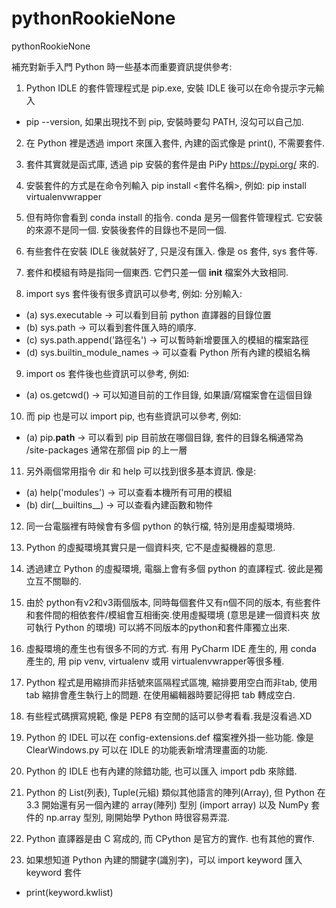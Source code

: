 # pythonRookieNone
pythonRookieNone

補充對新手入門 Python 時一些基本而重要資訊提供參考:

1. Python IDLE 的套件管理程式是 pip.exe, 安裝 IDLE 後可以在命令提示字元輸入
-   pip --version, 如果出現找不到 pip, 安裝時要勾 PATH, 沒勾可以自己加.

2. 在 Python 裡是透過 import 來匯入套件, 內建的函式像是 print(), 不需要套件.

3. 套件其實就是函式庫, 透過 pip 安裝的套件是由 PiPy <a href=https://pypi.org/ target=_blank rel=nofollow>https://pypi.org/</a> 來的.

4. 安裝套件的方式是在命令列輸入 pip install &lt;套件名稱&gt;,
   例如: pip install virtualenvwrapper

5. 但有時你會看到 conda install 的指令. conda 是另一個套件管理程式.
   它安裝的來源不是同一個. 安裝後套件的目錄也不是同一個.

6. 有些套件在安裝 IDLE 後就裝好了, 只是沒有匯入. 像是 os 套件, sys 套件等.

7. 套件和模組有時是指同一個東西. 它們只差一個 __init__ 檔案外大致相同.

8. import sys 套件後有很多資訊可以參考, 例如:
   分別輸入:
-   (a) sys.executable -&gt; 可以看到目前 python 直譯器的目錄位置
-   (b) sys.path -&gt; 可以看到套件匯入時的順序.
-   (c) sys.path.append('路徑名') -&gt; 可以暫時新增要匯入的模組的檔案路徑
-   (d) sys.builtin_module_names -&gt; 可以查看 Python 所有內建的模組名稱

9. import os 套件後也些資訊可以參考, 例如:
-   (a) os.getcwd() -&gt; 可以知道目前的工作目錄, 如果讀/寫檔案會在這個目錄

10. 而 pip 也是可以 import pip, 也有些資訊可以參考, 例如:
-   (a) pip.__path__ -&gt; 可以看到 pip 目前放在哪個目錄,
       套件的目錄名稱通常為 /site-packages 通常在那個 pip 的上一層

11. 另外兩個常用指令 dir 和 help 可以找到很多基本資訊. 像是:
-   (a) help('modules') -&gt; 可以查看本機所有可用的模組
-   (b) dir(\_\_builtins\_\_) -&gt; 可以查看內建函數和物件

12. 同一台電腦裡有時候會有多個 python 的執行檔, 特別是用虛擬環境時.

13. Python 的虛擬環境其實只是一個資料夾, 它不是虛擬機器的意思.

14. 透過建立 Python 的虛擬環境, 電腦上會有多個 python 的直譯程式.
    彼此是獨立互不關聯的.

15. 由於 python有v2和v3兩個版本, 同時每個套件又有n個不同的版本, 有些套件
    和套件間的相依套件/模組會互相衝突.使用虛擬環境 (意思是建一個資料夾
    放可執行 Python 的環境) 可以將不同版本的python和套件庫獨立出來.

16. 虛擬環境的產生也有很多不同的方式. 有用 PyCharm IDE 產生的, 用 conda
    產生的, 用 pip venv, virtualenv 或用 virtualenvwrapper等很多種.

17. Python 程式是用縮排而非括號來區隔程式區塊, 縮排要用空白而非tab, 使用
    tab 縮排會產生執行上的問題. 在使用編輯器時要記得把 tab 轉成空白.

18. 有些程式碼撰寫規範, 像是 PEP8 有空閒的話可以參考看看.我是沒看過.XD

19. Python 的 IDEL 可以在 config-extensions.def 檔案裡外掛一些功能.
    像是 ClearWindows.py 可以在 IDLE 的功能表新增清理畫面的功能.

20. Python 的 IDLE 也有內建的除錯功能, 也可以匯入 import pdb 來除錯.

21. Python 的 List(列表), Tuple(元組) 類似其他語言的陣列(Array), 但
    Python 在 3.3 開始還有另一個內建的 array(陣列) 型別 (import array)
    以及 NumPy 套件的 np.array 型別, 剛開始學 Python 時很容易弄混.

22. Python 直譯器是由 C 寫成的, 而 CPython 是官方的實作. 也有其他的實作.

23. 如果想知道 Python 內建的關鍵字(識別字)，可以 import keyword 匯入keyword 套件

-    print(keyword.kwlist)
